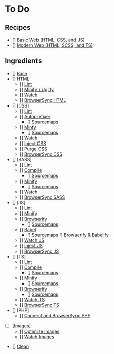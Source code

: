 To Do
================================================================================

Recipes
--------------------------------------------------------------------------------

- [] [Basic Web (HTML, CSS, and JS)]()
- [] [Modern Web (HTML, SCSS, and TS)]()

Ingredients
--------------------------------------------------------------------------------

- [] [Base]()
- [] [HTML]()
	- [] [Lint]()
	- [] [Minify / Uglify]()
	- [] [Watch]()
	- [] [BrowserSync HTML]()
- [] [CSS]
	- [] [Lint]()
	- [] [Autoprefixer]()
		- [] [Sourcemaps]()
	- [] [Minfy]()
		- [] [Sourcemaps]()
	- [] [Watch]()
	- [] [Inject CSS]()
	- [] [Purge CSS]()
	- [] [BrowserSync CSS]()
- [] [SASS]
	- [] [Lint]()
	- [] [Compile]()
		- [] [Sourcemaps]()
	- [] [Minify]()
		- [] [Sourcemaps]()
	- [] [Watch]()
	- [] [BrowserSync SASS]()
-	[] [JS]
	- [] [Lint]()
	- [] [Minify]()
	- [] [Browserify]()
		- [] [Sourcemaps]()
	- [] [Babel]()
		- [] [Sourcemaps]()
		[] [Browserify & Babelify]()
	- [] [Watch JS]()
	- [] [Inject JS]()
	- [] [BrowserSync JS]()
- [] [TS]
	- [] [Lint]()
	- [] [Compile]()
		- [] [Sourcemaps]()
	- [] [Minify]()
		- [] [Sourcemaps]()
	- [] [Browserify]()
		- [] [Sourcemaps]()
	- [] [Watch TS]()
	- [] [BrowserSync TS]()
- [] [PHP]
	- [] [Connect and BrowserSync PHP]()
- [ ] [Images]
	- [] [Optimize Images]()
	- [] [Watch Images]()
- [] [Clean]()
